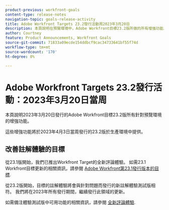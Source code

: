 ```yaml
---
product-previous: workfront-goals
content-type: release-notes
navigation-topic: goals-release-activity
title: Adobe Workfront Targets 23.2發行活動周2023年3月20日
description: 本頁說明在預覽環境中，Adobe Workfront目標23.2版所做的所有增強功能。 這些增強功能將於2023年3月20日當周在生產環境中提供。
author: Courtney
feature: Product Announcements, Workfront Goals
source-git-commit: 71833a09ecde154ddbcf9cac34733641bf55f74d
workflow-type: tm+mt
source-wordcount: '170'
ht-degree: 0%

---
```


# Adobe Workfront Targets 23.2發行活動：2023年3月20日當周

本頁說明2023年3月20日發行的Adobe Workfront目標23.2版所有針對預覽環境的增強功能。

這些增強功能將於2023年4月3日當周發行的23.2版於生產環境中提供。

## 改善註解體驗的目標

從23.1版開始，我們已推出Workfront Target的全新評論體驗。 如需23.1 Workfront目標更新的相關資訊，請參閱 [Adobe Workfront第23.1發行版本的目標](/help/quicksilver/product-announcements/product-releases/goals-release-activity/goals-23-1-release/goals-23-1-release.md).

從23.2版開始，目標的註解體驗將會與針對問題而發行的新註解體驗測試版相符。 我們將在2023年所有發行期間，繼續發行此領域的更新。

如需備注體驗測試版中可用功能的相關資訊，請參閱 [全新評論體驗](/help/quicksilver/workfront-basics/updating-work-items-and-viewing-updates/unified-commenting-experience.md).
